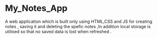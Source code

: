 # My_Notes_App
A web application which is built only using HTML,CSS and JS for creating notes , saving it and deleting the spefic notes ,In addition local storage is utilised so that no saved data is lost when refreshed .
